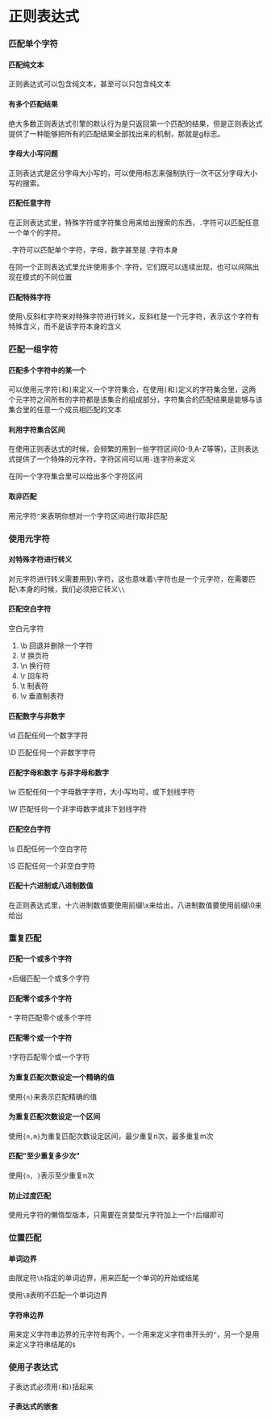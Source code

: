 # 正则表达式

### 匹配单个字符

#### 匹配纯文本
正则表达式可以包含纯文本，甚至可以只包含纯文本

#### 有多个匹配结果
绝大多数正则表达式引擎的默认行为是只返回第一个匹配的结果，但是正则表达式提供了一种能够把所有的匹配结果全部找出来的机制，那就是g标志。

#### 字母大小写问题
正则表达式是区分字母大小写的，可以使用i标志来强制执行一次不区分字母大小写的搜索。

#### 匹配任意字符
在正则表达式里，特殊字符或字符集合用来给出搜索的东西，`.`字符可以匹配任意一个单个的字符。

`.`字符可以匹配单个字符，字母，数字甚至是`.`字符本身

在同一个正则表达式里允许使用多个`.`字符，它们既可以连续出现，也可以间隔出现在模式的不同位置

#### 匹配特殊字符
使用`\`反斜杠字符来对特殊字符进行转义，反斜杠是一个元字符，表示这个字符有特殊含义，而不是该字符本身的含义

### 匹配一组字符
#### 匹配多个字符中的某一个
可以使用元字符`[`和`]`来定义一个字符集合，在使用`[`和`]`定义的字符集合里，这两个元字符之间所有的字符都是该集合的组成部分，字符集合的匹配结果是能够与该集合里的任意一个成员相匹配的文本

#### 利用字符集合区间
在使用正则表达式的时候，会频繁的用到一些字符区间(0-9,A-Z等等)，正则表达式提供了一个特殊的元字符，字符区间可以用`-`连字符来定义

在同一个字符集合里可以给出多个字符区间

#### 取非匹配
用元字符`^`来表明你想对一个字符区间进行取非匹配

### 使用元字符
#### 对特殊字符进行转义
对元字符进行转义需要用到`\`字符，这也意味着`\`字符也是一个元字符，在需要匹配`\`本身的时候，我们必须把它转义`\\`

#### 匹配空白字符
空白元字符
1.  \b 回退并删除一个字符
2. \f 换页符
3. \n 换行符
4. \r 回车符
5. \t 制表符
6. \v 垂直制表符

#### 匹配数字与非数字
\d 匹配任何一个数字字符

\D 匹配任何一个非数字字符

#### 匹配字母和数字 与非字母和数字
\w 匹配任何一个字母数字字符，大小写均可，或下划线字符

\W 匹配任何一个非字母数字或非下划线字符

#### 匹配空白字符
\s 匹配任何一个空白字符

\S 匹配任何一个非空白字符

#### 匹配十六进制或八进制数值
在正则表达式里，十六进制数值要使用前缀\x来给出，八进制数值要使用前缀\0来给出

### 重复匹配
#### 匹配一个或多个字符
`+`后缀匹配一个或多个字符

#### 匹配零个或多个字符
`*` 字符匹配零个或多个字符

#### 匹配零个或一个字符
`?`字符匹配零个或一个字符

#### 为重复匹配次数设定一个精确的值
使用`{n}`来表示匹配精确的值

#### 为重复匹配次数设定一个区间
使用`{n,m}`为重复匹配次数设定区间，最少重复n次，最多重复m次

#### 匹配"至少重复多少次"
使用`{n, }`表示至少重复n次

#### 防止过度匹配
使用元字符的懒惰型版本，只需要在贪婪型元字符加上一个`?`后缀即可

### 位置匹配
#### 单词边界
由限定符`\b`指定的单词边界，用来匹配一个单词的开始或结尾

使用`\B`表明不匹配一个单词边界

#### 字符串边界
用来定义字符串边界的元字符有两个，一个用来定义字符串开头的`^`，另一个是用来定义字符串结尾的`$`

### 使用子表达式
子表达式必须用`(`和`)`括起来

#### 子表达式的嵌套

